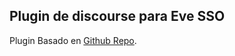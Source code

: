 ## Plugin de discourse para Eve SSO 

Plugin Basado en  [Github Repo](https://github.com/iviguera/discourse-oauth2-basic).
